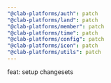 ```yaml
---
"@clab-platforms/auth": patch
"@clab-platforms/land": patch
"@clab-platforms/member": patch
"@clab-platforms/time": patch
"@clab-platforms/config": patch
"@clab-platforms/icon": patch
"@clab-platforms/utils": patch
---
```


feat: setup changesets
